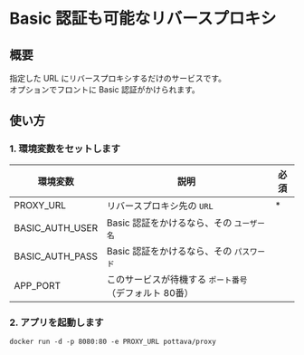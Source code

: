 # Basic 認証も可能なリバースプロキシ


## 概要

指定した URL にリバースプロキシするだけのサービスです。  
オプションでフロントに Basic 認証がかけられます。


## 使い方

### 1. 環境変数をセットします

環境変数            | 説明                                             | 必須
------------------ | ----------------------------------------------- | ---------
PROXY_URL          | リバースプロキシ先の `URL`                         | *
BASIC_AUTH_USER    | Basic 認証をかけるなら、その `ユーザー名`            | 
BASIC_AUTH_PASS    | Basic 認証をかけるなら、その `パスワード`            | 
APP_PORT           | このサービスが待機する `ポート番号` （デフォルト 80番） | 

### 2. アプリを起動します

`docker run -d -p 8080:80 -e PROXY_URL pottava/proxy`
